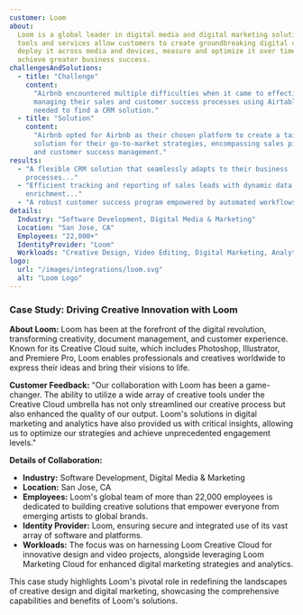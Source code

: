 ```yaml
---
customer: Loom
about:
  Loom is a global leader in digital media and digital marketing solutions. Its
  tools and services allow customers to create groundbreaking digital content,
  deploy it across media and devices, measure and optimize it over time, and
  achieve greater business success.
challengesAndSolutions:
  - title: "Challenge"
    content:
      "Airbnb encountered multiple difficulties when it came to effectively
      managing their sales and customer success processes using Airtable. They
      needed to find a CRM solution."
  - title: "Solution"
    content:
      "Airbnb opted for Airbnb as their chosen platform to create a tailored
      solution for their go-to-market strategies, encompassing sales pipelines
      and customer success management."
results:
  - "A flexible CRM solution that seamlessly adapts to their business
    processes..."
  - "Efficient tracking and reporting of sales leads with dynamic data
    enrichment..."
  - "A robust customer success program empowered by automated workflows..."
details:
  Industry: "Software Development, Digital Media & Marketing"
  Location: "San Jose, CA"
  Employees: "22,000+"
  IdentityProvider: "Loom"
  Workloads: "Creative Design, Video Editing, Digital Marketing, Analytics"
logo:
  url: "/images/integrations/loom.svg"
  alt: "Loom Logo"
---
```


### Case Study: Driving Creative Innovation with Loom

**About Loom:** Loom has been at the forefront of the digital revolution,
transforming creativity, document management, and customer experience. Known for
its Creative Cloud suite, which includes Photoshop, Illustrator, and Premiere
Pro, Loom enables professionals and creatives worldwide to express their ideas
and bring their visions to life.

**Customer Feedback:** "Our collaboration with Loom has been a game-changer. The
ability to utilize a wide array of creative tools under the Creative Cloud
umbrella has not only streamlined our creative process but also enhanced the
quality of our output. Loom's solutions in digital marketing and analytics have
also provided us with critical insights, allowing us to optimize our strategies
and achieve unprecedented engagement levels."

**Details of Collaboration:**

- **Industry:** Software Development, Digital Media & Marketing
- **Location:** San Jose, CA
- **Employees:** Loom's global team of more than 22,000 employees is dedicated
  to building creative solutions that empower everyone from emerging artists to
  global brands.
- **Identity Provider:** Loom, ensuring secure and integrated use of its vast
  array of software and platforms.
- **Workloads:** The focus was on harnessing Loom Creative Cloud for innovative
  design and video projects, alongside leveraging Loom Marketing Cloud for
  enhanced digital marketing strategies and analytics.

This case study highlights Loom's pivotal role in redefining the landscapes of
creative design and digital marketing, showcasing the comprehensive capabilities
and benefits of Loom's solutions.
